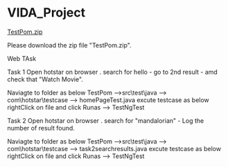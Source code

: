 

# VIDA_Project

[TestPom.zip](https://github.com/YaminiSudha1/VIDA_Project/files/6115949/TestPom.zip)


Please download the zip file "TestPom.zip".

Web TAsk

Task 1
Open hotstar on browser . search for hello - go to 2nd result - amd check that "Watch Movie".



Naviagte to folder as below
TestPom -->src\test\java --> com\hotstar\testcase  --> homePageTest.java
excute testcase as below
rightClick on file and click Runas --> TestNgTest


Task 2
Open hotstar on browser . search for "mandalorian" - Log the number of result
found.

Naviagte to folder as below
TestPom -->src\test\java --> com\hotstar\testcase  --> task2searchresults.java
excute testcase as below
rightClick on file and click Runas --> TestNgTest
